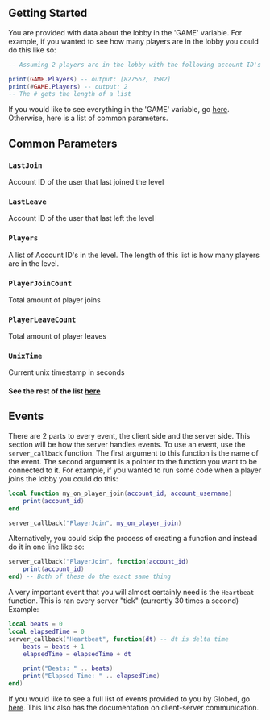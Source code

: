 ## Getting Started
You are provided with data about the lobby in the 'GAME' variable.
For example, if you wanted to see how many players are in the lobby you could do this like so:
```lua
-- Assuming 2 players are in the lobby with the following account ID's

print(GAME.Players) -- output: [827562, 1582]
print(#GAME.Players) -- output: 2
-- The # gets the length of a list
```

If you would like to see everything in the 'GAME' variable, go [here](https://github.com/stellarxoxo/globed-docs/blob/main/game.md). Otherwise, here is a list of common parameters.

## Common Parameters

### `LastJoin`
Account ID of the user that last joined the level

### `LastLeave`
Account ID of the user that last left the level

### `Players`
A list of Account ID's in the level. The length of this list is how many players are in the level.

### `PlayerJoinCount`
Total amount of player joins

### `PlayerLeaveCount`
Total amount of player leaves

### `UnixTime`
Current unix timestamp in seconds

#### See the rest of the list [here](https://github.com/stellarxoxo/globed-docs/blob/main/game.md)

## Events

There are 2 parts to every event, the client side and the server side. This section will be how the server handles events. To use an event, use the `server_callback` function. The first argument to this function is the name of the event. The second argument is a pointer to the function you want to be connected to it.
For example, if you wanted to run some code when a player joins the lobby you could do this:

```lua
local function my_on_player_join(account_id, account_username)
    print(account_id)
end

server_callback("PlayerJoin", my_on_player_join)
```

Alternatively, you could skip the process of creating a function and instead do it in one line like so:

```lua
server_callback("PlayerJoin", function(account_id)
    print(account_id)
end) -- Both of these do the exact same thing
```

A very important event that you will almost certainly need is the `Heartbeat` function. This is ran every server "tick" (currently 30 times a second)
Example:

```lua
local beats = 0
local elapsedTime = 0
server_callback("Heartbeat", function(dt) -- dt is delta time
    beats = beats + 1
    elapsedTime = elapsedTime + dt

    print("Beats: " .. beats)
    print("Elapsed Time: " .. elapsedTime)
end)
```

If you would like to see a full list of events provided to you by Globed, go [here](https://github.com/stellarxoxo/globed-docs/blob/main/events.md). This link also has the documentation on client-server communication.

